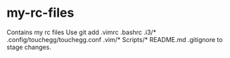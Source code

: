 # my-rc-files
Contains my rc files
Use 
	git add .vimrc .bashrc .i3/* .config/touchegg/touchegg.conf .vim/* Scripts/* README.md .gitignore
to stage changes.
